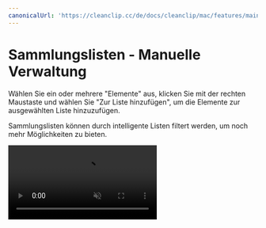 ```yaml
---
canonicalUrl: 'https://cleanclip.cc/de/docs/cleanclip/mac/features/main-window-collection-lists'
---
```


# Sammlungslisten - Manuelle Verwaltung

Wählen Sie ein oder mehrere "Elemente" aus, klicken Sie mit der rechten Maustaste und wählen Sie "Zur Liste hinzufügen", um die Elemente zur ausgewählten Liste hinzuzufügen.

Sammlungslisten können durch intelligente Listen filtert werden, um noch mehr Möglichkeiten zu bieten.

<video autoplay muted loop>
    <source src="/videos/collection-lists.mp4" type="video/mp4">
    <iframe src="/videos/collection-lists.mp4" scrolling="no" border="0" frameborder="0" allow="autoplay; encrypted-media" allowfullscreen></iframe>
</video>